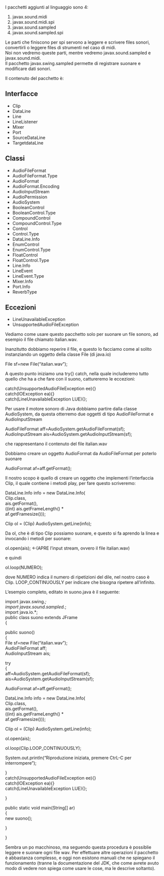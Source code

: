 I pacchetti aggiunti al linguaggio sono 4:

1.  javax.sound.midi
2.  javax.sound.midi.spi
3.  javax.sound.sampled
4.  javax.sound.sampled.spi

Le parti che finiscono per spi servono a leggere e scrivere files sonori, convertirli o leggere files di strumenti nel caso di midi.  
Noi non vedremo queste parti, mentre vedremo javax.sound.sampled e javax.sound.midi.  
Il pacchetto javax.swing.sampled permette di registrare suonare e modificare dati sonori.

Il contenuto del pacchetto è:

Interfacce
----------

*   Clip
*   DataLine
*   Line
*   LineListener
*   Mixer
*   Port
*   SourceDataLine
*   TargetdataLine

Classi
------

*   AudioFileFormat
*   AudioFileFormat.Type
*   AudioFormat
*   AudioFormat.Encoding
*   AudioInputStream
*   AudioPermission
*   AudioSystem
*   BooleanControl
*   BooleanControl.Type
*   CompoundControl
*   CompoundControl.Type
*   Control
*   Control.Type
*   DataLine.Info
*   EnumControl
*   EnumControl.Type
*   FloatControl
*   FloatControl.Type
*   Line.Info
*   LineEvent
*   LineEvent.Type
*   Mixer.Info
*   Port.Info
*   ReverbType

Eccezioni
---------

*   LineUnavailableException
*   UnsupportedAudioFileException

Vediamo come usare questo pacchetto solo per suonare un file sonoro, ad esempio il file chiamato italian.wav.

Inanzitutto dobbiamo reperire il file, e questo lo facciamo come al solito instanziando un oggetto della classe File (di java.io)

File sf=new File(“italian.wav”);

A questo punto iniziamo una try{} catch, nella quale includeremo tutto quello che ha a che fare con il suono, cattureremo le eccezioni:

catch(UnsupportedAudioFileException ee){}  
catch(IOException ea){}  
catch(LineUnavailableException LUE){};

Per usare il motore sonoro di Java dobbiamo partire dalla classe AudioSystem, da questa otterremo due oggetti di tipo AudioFileFormat e AudioInputStream

AudioFileFormat aff=AudioSystem.getAudioFileFormat(sf);  
AudioInputStream ais=AudioSystem.getAudioInputStream(sf);

che rappresentano il contenuto del file italian.wav

Dobbiamo creare un oggetto AudioFormat da AudioFileFormat per poterlo suonare

AudioFormat af=aff.getFormat();

Il nostro scopo è quello di creare un oggetto che implementi l’interfaccia Clip, il quale contiene i metodi play, per fare questo scriveremo:

DataLine.Info info = new DataLine.Info(  
Clip.class,  
ais.getFormat(),  
((int) ais.getFrameLength() *  
af.getFramesize()));

Clip ol = (Clip) AudioSystem.getLine(info);

Da ol, che è di tipo Clip possiamo suonare, e questo si fa aprendo la linea e invocando i metodi per suonare:

ol.open(ais); <-(APRE l’input stream, ovvero il file italian.wav)

e quindi

ol.loop(NUMERO);

dove NUMERO indica il numero di ripetizioni del dile, nel nostro caso è  
Clip. LOOP_CONTINUOUSLY per indicare che bisogna ripetere all’infinito.

L’esempio completo, editato in suono.java è il seguente:

import javax.swing.*;  
import javax.sound.sampled.*;  
import java.io.*;  
public class suono extends JFrame  
{

public suono()  
{  
File sf=new File(“italian.wav”);  
AudioFileFormat aff;  
AudioInputStream ais;

try  
{  
aff=AudioSystem.getAudioFileFormat(sf);  
ais=AudioSystem.getAudioInputStream(sf);

AudioFormat af=aff.getFormat();

DataLine.Info info = new DataLine.Info(  
Clip.class,  
ais.getFormat(),  
((int) ais.getFrameLength() *  
af.getFramesize()));

Clip ol = (Clip) AudioSystem.getLine(info);

ol.open(ais);

ol.loop(Clip.LOOP_CONTINUOUSLY);

System.out.println(“Riproduzione iniziata, premere CtrL-C per interrompere”);

}  
catch(UnsupportedAudioFileException ee){}  
catch(IOException ea){}  
catch(LineUnavailableException LUE){};

}

public static void main(String[] ar)  
{  
new suono();

}

}

Sembra un po macchinoso, ma seguendo questa procedura è possiblie leggere e suonare ogni file wav. Per effettuare altre operazioni il pacchetto è abbastanza complesso, e oggi non esistono manuali che ne spiegano il funzionamento (tranne la documentazione del JDK, che come avrete avuto modo di vedere non spiega come usare le cose, ma le descrive soltanto).